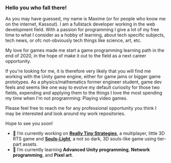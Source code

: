 ### Hello you who fall there!

As you may have guessed, my name is Maxime (or for people who know me on the internet, Kassout). 
I am a fullstack developer working in the web development field. 
With a passion for programming I give a lot of my free time to what I consider as a hobby of learning, 
about tech specific subjects, tech news, or ofc not-obviously tech things like science, art, etc.

My love for games made me start a game programming learning path in the end of 2020, 
in the hope of make it out to the field as a next career opportunity.

If you're looking for me, it is therefore very likely that you will find me working with the Unity game engine, 
either for game jams or bigger game prototypes. As a physics/mathematics former engineer student, 
game dev feels and seems like one way to evolve my default curiosity for those two fields, 
expending and applying them to the things I love the most spending my time when I'm not programming: Playing video games.

Please feel free to reach me for any professional opportunity you think I may be interested and look around my work repositories.

Hope to see you soon!

- 🔭 I’m currently working on [<b>Really Tiny Strategies</b>](https://github.com/Kassout/unityProject_ReallyTinyStrategies_Scripts), a multiplayer, little 3D RTS game and [<b>Souls-Light</b>](https://github.com/Kassout/unityProject_SoulsLight_Scripts), a not so dark, 3D souls-like game using tier-part assets.
- 🌱 I’m currently learning <b>Advanced Unity programming</b>, <b>Network programming</b>, and <b>Pixel art</b>.
